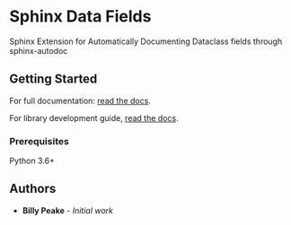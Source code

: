 # Sphinx Data Fields

Sphinx Extension for Automatically Documenting Dataclass fields through sphinx-autodoc

## Getting Started
For full documentation:
[read the docs](https://illuscio-dev.github.io/sphinx_data_fields-py/).

For library development guide, 
[read the docs](https://illuscio-dev.github.io/islelib-py/).

### Prerequisites

Python 3.6+

## Authors

* **Billy Peake** - *Initial work*

